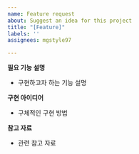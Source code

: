 ```yaml
---
name: Feature request
about: Suggest an idea for this project
title: "[Feature]"
labels: ''
assignees: mgstyle97

---
```


**필요 기능 설명**
* 구현하고자 하는 기능 설명

**구현 아이디어**
* 구체적인 구현 방법

**참고 자료**
* 관련 참고 자료

